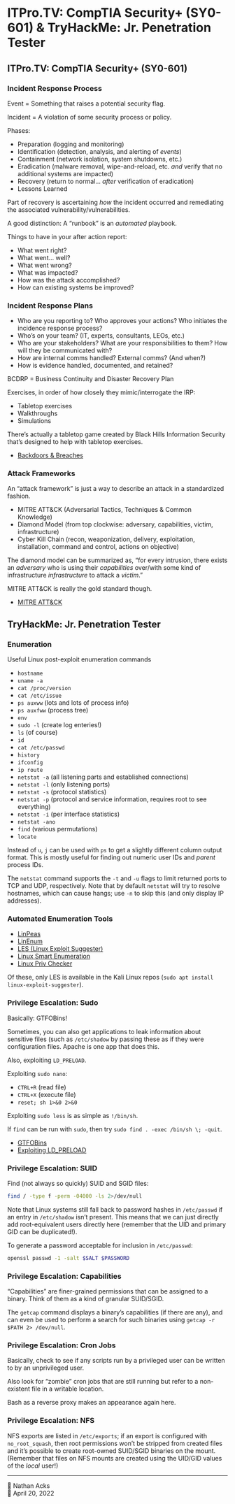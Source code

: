 # ITPro.TV: CompTIA Security+ (SY0-601) & TryHackMe: Jr. Penetration Tester

## ITPro.TV: CompTIA Security+ (SY0-601)

### Incident Response Process

Event = Something that raises a potential security flag.

Incident = A violation of some security process or policy.

Phases:

* Preparation (logging and monitoring)
* Identification (detection, analysis, and alerting of *events*)
* Containment (network isolation, system shutdowns, etc.)
* Eradication (malware removal, wipe-and-reload, etc. *and* verify that no additional systems are impacted)
* Recovery (return to normal… *after* verification of eradication)
* Lessons Learned

Part of recovery is ascertaining *how* the incident occurred and remediating the associated vulnerability/vulnerabilities.

A good distinction: A “runbook” is an *automated* playbook.

Things to have in your after action report:

* What went right?
* What went… well?
* What went wrong?
* What was impacted?
* How was the attack accomplished?
* How can existing systems be improved?

### Incident Response Plans

* Who are you reporting to? Who approves your actions? Who initiates the incidence response process?
* Who’s on your team? (IT, experts, consultants, LEOs, etc.)
* Who are your stakeholders? What are your responsibilities to them? How will they be communicated with?
* How are internal comms handled? External comms? (And when?)
* How is evidence handled, documented, and retained?

BCDRP = Business Continuity and Disaster Recovery Plan

Exercises, in order of how closely they mimic/interrogate the IRP:

* Tabletop exercises
* Walkthroughs
* Simulations

There’s actually a tabletop game created by Black Hills Information Security that’s designed to help with tabletop exercises.

* [Backdoors & Breaches](https://www.blackhillsinfosec.com/projects/backdoorsandbreaches/)

### Attack Frameworks

An “attack framework” is just a way to describe an attack in a standardized fashion.

* MITRE ATT&CK (Adversarial Tactics, Techniques & Common Knowledge)
* Diamond Model (from top clockwise: adversary, capabilities, victim, infrastructure)
* Cyber Kill Chain (recon, weaponization, delivery, exploitation, installation, command and control, actions on objective)

The diamond model can be summarized as, “for every intrusion, there exists an *adversary* who is using their *capabilities* over/with some kind of infrastructure *infrastructure* to attack a *victim*.”

MITRE ATT&CK is really the gold standard though.

* [MITRE ATT&CK](https://attack.mitre.org/)

## TryHackMe: Jr. Penetration Tester

### Enumeration

Useful Linux post-exploit enumeration commands

* `hostname`
* `uname -a`
* `cat /proc/version`
* `cat /etc/issue`
* `ps auxww` (lots and lots of process info)
* `ps auxfww` (process tree)
* `env`
* `sudo -l` (create log enteries!)
* `ls` (of course)
* `id`
* `cat /etc/passwd`
* `history`
* `ifconfig`
* `ip route`
* `netstat -a` (all listening parts and established connections)
* `netstat -l` (only listening ports)
* `netstat -s` (protocol statistics)
* `netstat -p` (protocol and service information, requires root to see everything)
* `netstat -i` (per interface statistics)
* `netstat -ano`
* `find` (various permutations)
* `locate`

Instead of `u`, `j` can be used with `ps` to get a slightly different column output format. This is mostly useful for finding out numeric user IDs and *parent* process IDs.

The `netstat` command supports the `-t` and `-u` flags to limit returned ports to TCP and UDP, respectively. Note that by default `netstat` will try to resolve hostnames, which can cause hangs; use `-n` to skip this (and only display IP addresses).

### Automated Enumeration Tools

* [LinPeas](https://github.com/carlospolop/privilege-escalation-awesome-scripts-suite/tree/master/linPEAS)
* [LinEnum](https://github.com/rebootuser/LinEnum)
* [LES (Linux Exploit Suggester)](https://github.com/mzet-/linux-exploit-suggester)
* [Linux Smart Enumeration](https://github.com/diego-treitos/linux-smart-enumeration)
* [Linux Priv Checker](https://github.com/linted/linuxprivchecker)

Of these, only LES is available in the Kali Linux repos (`sudo apt install linux-exploit-suggester`).

### Privilege Escalation: Sudo

Basically: GTFOBins!

Sometimes, you can also get applications to leak information about sensitive files (such as `/etc/shadow` by passing these as if they were configuration files. Apache is one app that does this.

Also, exploiting `LD_PRELOAD`.

Exploiting `sudo nano`:

* `CTRL+R` (read file)
* `CTRL+X` (execute file)
* `reset; sh 1>&0 2>&0`

Exploiting `sudo less` is as simple as `!/bin/sh`.

If `find` can be run with `sudo`, then try `sudo find . -exec /bin/sh \; -quit`.

* [GTFOBins](https://gtfobins.github.io)
* [Exploiting LD_PRELOAD](../notes/exploiting-ld-preload.md)

### Privilege Escalation: SUID

Find (not always so quickly) SUID and SGID files:

```bash
find / -type f -perm -04000 -ls 2>/dev/null
```

Note that Linux systems still fall back to password hashes in `/etc/passwd` if an entry in `/etc/shadow` isn’t present. This means that we can just directly add root-equivalent users directly here (remember that the UID and primary GID can be duplicated!).

To generate a password acceptable for inclusion in `/etc/passwd`:

```bash
openssl passwd -1 -salt $SALT $PASSWORD
```

### Privilege Escalation: Capabilities

“Capabilities” are finer-grained permissions that can be assigned to a binary. Think of them as a kind of granular SUID/SGID.

The `getcap` command displays a binary’s capabilities (if there are any), and can even be used to perform a search for such binaries using `getcap -r $PATH 2> /dev/null`.

### Privilege Escalation: Cron Jobs

Basically, check to see if any scripts run by a privileged user can be written to by an unprivileged user.

Also look for “zombie” cron jobs that are still running but refer to a non-existent file in a writable location.

Bash as a reverse proxy makes an appearance again here.

### Privilege Escalation: NFS

NFS exports are listed in `/etc/exports`; if an export is configured with `no_root_squash`, then root permissions won’t be stripped from created files and it’s possible to create root-owned SUID/SGID binaries on the mount. (Remember that files on NFS mounts are created using the UID/GID values of the *local* user!)

- - - -

<span aria-hidden="true">👤</span> Nathan Acks  
<span aria-hidden="true">📅</span> April 20, 2022
